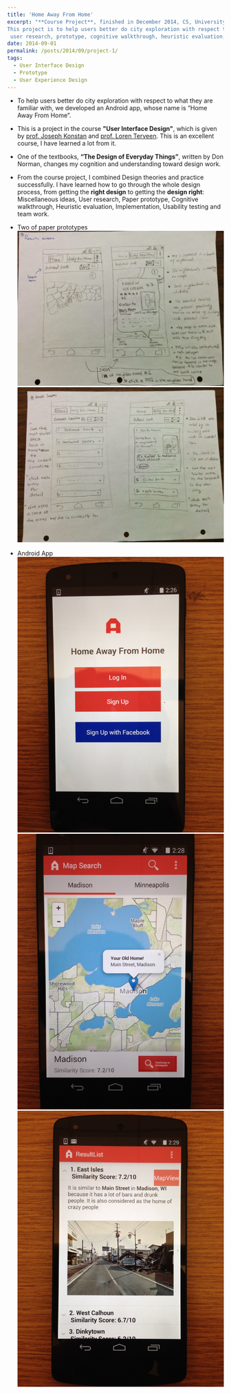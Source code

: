 ```yaml
---
title: 'Home Away From Home'
excerpt: "**Course Project**, finished in December 2014, CS, University of Minnesota <br><br>
This project is to help users better do city exploration with respect to what they are familiar with. In this project I go through the complete user experience design procedure:
 user research, prototype, cognitive walkthrough, heuristic evaluation, implementation."
date: 2014-09-01
permalink: /posts/2014/09/project-1/
tags:
  - User Interface Design
  - Prototype
  - User Experience Design
---
```


* To help users better do city exploration with respect to what they are familiar with, we developed an Android app, whose name is “Home Away From Home”.
* This is a project in the course **"User Interface Design"**, which is given by [prof. Joseph Konstan](http://konstan.umn.edu/) and [prof. Loren Terveen](http://www-users.cs.umn.edu/~terveen/). This is an excellent course, I have learned a lot from it. 
* One of the textbooks, **“The Design of Everyday Things”**, written by Don Norman, changes my cognition and understanding toward design work. 
* From the course project, I combined Design theories and practice successfully. I have learned how to go through the whole design process, from getting the **right design** to getting the **design right**: Miscellaneous ideas, User research, Paper prototype, Cognitive walkthrough, Heuristic evaluation, Implementation, Usability testing and team work.

* Two of paper prototypes
  <img src='/images/hafh_prototype1.png'>
  <img src='/images/hafh_prototype2.png'>

* Android App
  <img src='/images/hafh_app1.png'>
  <img src='/images/hafh_app2.png'>
  <img src='/images/hafh_app3.png'>